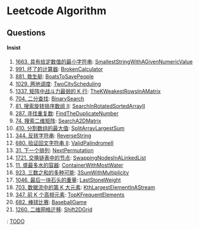 # Leetcode Algorithm

## Questions

#### Insist

1. [1663. 具有给定数值的最小字符串](https://leetcode-cn.com/problems/smallest-string-with-a-given-numeric-value/): [SmallestStringWithAGivenNumericValue](./src/main/java/com/inbetter/homework/leetcode/SmallestStringWithAGivenNumericValue.java)
2. [991. 坏了的计算器](https://leetcode-cn.com/problems/broken-calculator/): [BrokenCalculator](./src/main/java/com/inbetter/homework/leetcode/BrokenCalculator.java)
3. [881. 救生艇](https://leetcode-cn.com/problems/boats-to-save-people/): [BoatsToSavePeople](./src/main/java/com/inbetter/homework/leetcode/BoatsToSavePeople.java)
4. [1029. 两地调度](https://leetcode-cn.com/problems/two-city-scheduling/): [TwoCityScheduling](./src/main/java/com/inbetter/homework/leetcode/TwoCityScheduling.java)
5. [1337. 矩阵中战斗力最弱的 K 行](https://leetcode-cn.com/problems/the-k-weakest-rows-in-a-matrix/): [TheKWeakestRowsInAMatrix](./src/main/java/com/inbetter/homework/leetcode/TheKWeakestRowsInAMatrix.java)
6. [704. 二分查找](https://leetcode-cn.com/problems/binary-search/): [BinarySearch](./src/main/java/com/inbetter/homework/leetcode/BinarySearch.java)
7. [81. 搜索旋转排序数组 II](https://leetcode-cn.com/problems/search-in-rotated-sorted-array-ii/): [SearchInRotatedSortedArrayII](./src/main/java/com/inbetter/homework/leetcode/SearchInRotatedSortedArrayII.java)
8. [287. 寻找重复数](https://leetcode-cn.com/problems/find-the-duplicate-number/): [FindTheDuplicateNumber](./src/main/java/com/inbetter/homework/leetcode/FindTheDuplicateNumber.java)
9. [74. 搜索二维矩阵](https://leetcode-cn.com/problems/search-a-2d-matrix/): [SearchA2DMatrix](./src/main/java/com/inbetter/homework/leetcode/SearchA2DMatrix.java)
10. [410. 分割数组的最大值](https://leetcode-cn.com/problems/split-array-largest-sum/): [SplitArrayLargestSum](./src/main/java/com/inbetter/homework/leetcode/SplitArrayLargestSum.java)
11. [344. 反转字符串](https://leetcode-cn.com/problems/reverse-string/): [ReverseString](./src/main/java/com/inbetter/homework/leetcode/ReverseString.java)
12. [680. 验证回文字符串 Ⅱ](https://leetcode-cn.com/problems/valid-palindrome-ii/): [ValidPalindromeII](./src/main/java/com/inbetter/homework/leetcode/ValidPalindromeII.java)
13. [31. 下一个排列](https://leetcode-cn.com/problems/next-permutation/): [NextPermutation](./src/main/java/com/inbetter/homework/leetcode/NextPermutation.java)
14. [1721. 交换链表中的节点](https://leetcode-cn.com/problems/swapping-nodes-in-a-linked-list/): [SwappingNodesInALinkedList](./src/main/java/com/inbetter/homework/leetcode/SwappingNodesInALinkedList.java)
15. [11. 盛最多水的容器](https://leetcode-cn.com/problems/container-with-most-water/): [ContainerWithMostWater](./src/main/java/com/inbetter/homework/leetcode/ContainerWithMostWater.java)
16. [923. 三数之和的多种可能](https://leetcode-cn.com/problems/3sum-with-multiplicity/): [3SumWithMultiplicity](./src/main/java/com/inbetter/homework/leetcode/ThreeSumWithMultiplicity.java)
17. [1046. 最后一块石头的重量](https://leetcode-cn.com/problems/last-stone-weight/): [LastStoneWeight](./src/main/java/com/inbetter/homework/leetcode/LastStoneWeight.java)
18. [703. 数据流中的第 K 大元素](https://leetcode-cn.com/problems/kth-largest-element-in-a-stream/): [KthLargestElementInAStream](./src/main/java/com/inbetter/homework/leetcode/KthLargest.java)
19. [347. 前 K 个高频元素](https://leetcode-cn.com/problems/top-k-frequent-elements/): [TopKFrequentElements](./src/main/java/com/inbetter/homework/leetcode/TopKFrequentElements.java)
20. [682. 棒球比赛](https://leetcode-cn.com/problems/baseball-game/): [BaseballGame](./src/main/java/com/inbetter/homework/leetcode/BaseballGame.java)
21. [1260. 二维网格迁移](https://leetcode-cn.com/problems/shift-2d-grid/): [Shift2DGrid](./src/main/java/com/inbetter/homework/leetcode/Shift2DGrid.java)


: [TODO](./src/main/java/com/inbetter/homework/leetcode/TODO.java)